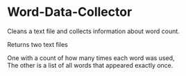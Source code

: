 # Word-Data-Collector

Cleans a text file and collects information about word count.

Returns two text files

One with a count of how many times each word was used,<br>
The other is a list of all words that appeared exactly once.
